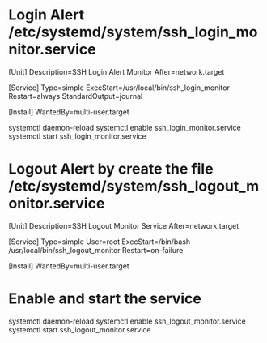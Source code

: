# Login Alert /etc/systemd/system/ssh_login_monitor.service

[Unit]
Description=SSH Login Alert Monitor
After=network.target

[Service]
Type=simple
ExecStart=/usr/local/bin/ssh_login_monitor
Restart=always
StandardOutput=journal

[Install]
WantedBy=multi-user.target


systemctl daemon-reload
systemctl enable ssh_login_monitor.service
systemctl start ssh_login_monitor.service


# Logout Alert by create the file /etc/systemd/system/ssh_logout_monitor.service

[Unit]
Description=SSH Logout Monitor Service
After=network.target

[Service]
Type=simple
User=root
ExecStart=/bin/bash  /usr/local/bin/ssh_logout_monitor
Restart=on-failure

[Install]
WantedBy=multi-user.target


# Enable and start the service
systemctl daemon-reload
systemctl enable ssh_logout_monitor.service
systemctl start ssh_logout_monitor.service